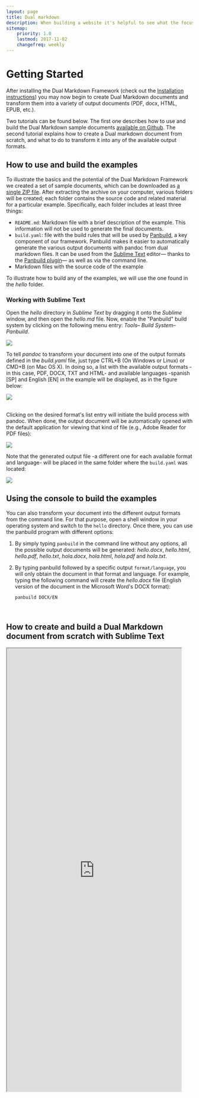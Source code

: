 ```yaml
---
layout: page
title: Dual markdown
description: When building a website it's helpful to see what the focus of your site is. This page is an example of how to show a website's focus.
sitemap:
    priority: 1.0
    lastmod: 2017-11-02
    changefreq: weekly
---
```


# Getting Started

After installing the Dual Markdown Framework (check out the [Installation instructions](./installation)) you may now begin to create Dual Markdown documents and transform them into a variety of output documents (PDF, docx, HTML, EPUB, etc.).

Two tutorials can be found below. The first one describes how to use and build the Dual Markdown sample documents [available on Github](https://github.com/dualmarkdown/examples). The second tutorial explains how to create a Dual markdown document from scratch, and what to do to transform it into any of the available output formats. 

## How to use and build the examples

To illustrate the basics and the potential of the Dual Markdown Framework we created a set of sample documents, which can be downloaded as [a single ZIP file](https://github.com/dualmarkdown/examples/archive/master.zip). After extracting the archive on your computer, various folders will be created; each folder contains the source code and related material for a particular example. Specifically, each folder includes at least three things:

* `README.md`: Markdown file with a brief description of the example. This information will not be used to generate the final documents.
* `build.yaml`: file with the build rules that will be used by [Panbuild](https://github.com/jcsaezal/panbuild), a key component of our framework. Panbuild makes it easier to automatically generate the various output documents with pandoc from dual markdown files. It can be used from the [Sublime Text](https://www.sublimetext.com/) editor— thanks to the [Panbuild plugin](https://github.com/jcsaezal/SublimeText-Panbuild)— as well as via the command line.
* Markdown files with the source code of the example

To illustrate how to build any of the examples, we will use the one found in the _hello_ folder.

### Working with Sublime Text

Open the *hello* directory in *Sublime Text* by dragging it onto the *Sublime* window, and then open the *hello.md* file. Now, enable the "Panbuild" build system by clicking on the following menu entry: *Tools*– *Build System*– *Panbuild*.

![](../images/gs/scr-000-f.png)

To tell *pandoc* to transform your document into one of the output formats defined in the *build.yaml* file, just type CTRL+B (On Windows or Linux) or CMD+B (on Mac OS X). In doing so, a list with the available output formats -in this case, PDF, DOCX, TXT and HTML- and available languages -spanish [SP] and English [EN] in the example will be displayed, as in the figure below:

![](../images/gs/scr-001-f.png)

​		
Clicking on the desired format's list entry will initiate the build process with pandoc. When done, the output document will be automatically opened with the default application for viewing that kind of file (e.g., Adobe Reader for PDF files):

![](../images/gs/scr-003-f.png)

Note that the generated output file -a different one for each available format and language- will be placed in the same folder where the `build.yaml` was located:

![](../images/gs/scr-002-f.png)	

## Using the console to build the examples

You can also transform your document into the different output formats from the command line. For that purpose, open a shell window in your operating system and switch to the `hello` directory. Once there, you can use the panbuild program with different options:

1.  By simply typing `panbuild` in the command line without any options, all the possible output documents will be generated: *hello.docx*, *hello.html*, *hello.pdf*, *hello.txt*, *hola.docx*, *hola.html*, *hola.pdf* and *hola.txt*.

2. By typing panbuild followed by a specific output `format/language`, you will only obtain the document in that format and language. For example, typing the following command will create the *hello.docx* file (English version of the document in the Microsoft Word's DOCX format):

      `panbuild DOCX/EN`			


​			
## How to create and build a Dual Markdown document from scratch with Sublime Text

<div class="resp-container">
<iframe class="resp-iframe" align="center" src="https://drive.google.com/file/d/1LvpwrrOkcoyTZVpLV56MlLEgHN8IrPWg/preview" height="1194.7" width="471.21"></iframe>​
</div>

